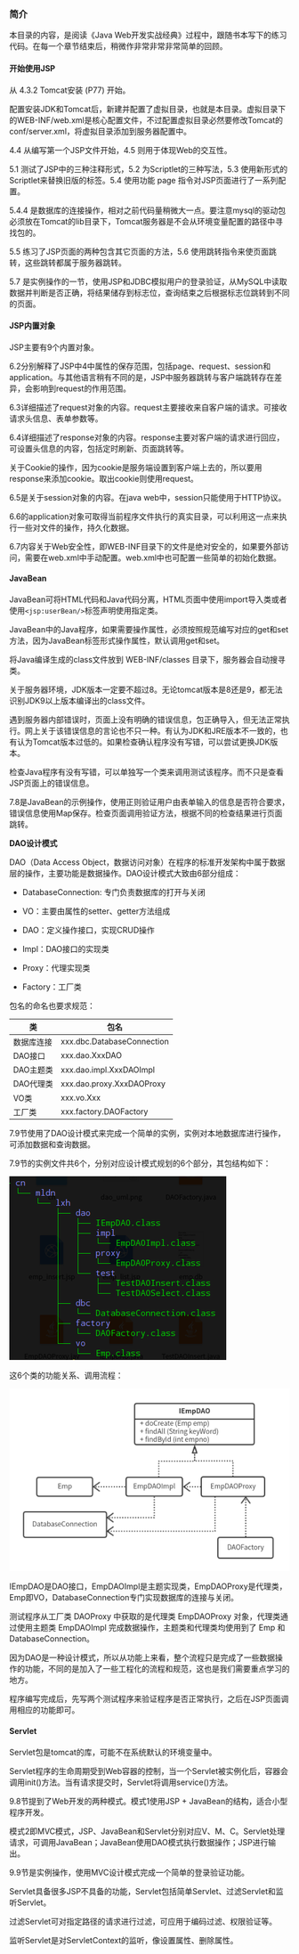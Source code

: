 ### 简介

本目录的内容，是阅读《Java Web开发实战经典》过程中，跟随书本写下的练习代码。在每一个章节结束后，稍微作非常非常非常简单的回顾。

#### 开始使用JSP

从 4.3.2 Tomcat安装 (P77) 开始。

配置安装JDK和Tomcat后，新建并配置了虚拟目录，也就是本目录。虚拟目录下的WEB-INF/web.xml是核心配置文件，不过配置虚拟目录必然要修改Tomcat的conf/server.xml，将虚拟目录添加到服务器配置中。

4.4 从编写第一个JSP文件开始，4.5 则用于体现Web的交互性。

5.1 测试了JSP中的三种注释形式，5.2 为Scriptlet的三种写法，5.3 使用新形式的Scriptlet来替换旧版的标签。5.4 使用功能 page 指令对JSP页面进行了一系列配置。

5.4.4 是数据库的连接操作，相对之前代码量稍微大一点。要注意mysql的驱动包必须放在Tomcat的lib目录下，Tomcat服务器是不会从环境变量配置的路径中寻找包的。

5.5 练习了JSP页面的两种包含其它页面的方法，5.6 使用跳转指令来使页面跳转，这些跳转都属于服务器跳转。

5.7 是实例操作的一节，使用JSP和JDBC模拟用户的登录验证，从MySQL中读取数据并判断是否正确，将结果储存到标志位，查询结束之后根据标志位跳转到不同的页面。

#### JSP内置对象

JSP主要有9个内置对象。

6.2分别解释了JSP中4中属性的保存范围，包括page、request、session和application。与其他语言稍有不同的是，JSP中服务器跳转与客户端跳转存在差异，会影响到request的作用范围。

6.3详细描述了request对象的内容。request主要接收来自客户端的请求。可接收请求头信息、表单参数等。

6.4详细描述了response对象的内容。response主要对客户端的请求进行回应，可设置头信息的内容，包括定时刷新、页面跳转等。

关于Cookie的操作，因为cookie是服务端设置到客户端上去的，所以要用response来添加cookie。取出cookie则使用request。

6.5是关于session对象的内容。在java web中，session只能使用于HTTP协议。

6.6的application对象可取得当前程序文件执行的真实目录，可以利用这一点来执行一些对文件的操作，持久化数据。

6.7内容关于Web安全性，即WEB-INF目录下的文件是绝对安全的，如果要外部访问，需要在web.xml中手动配置。web.xml中也可配置一些简单的初始化数据。

#### JavaBean

JavaBean可将HTML代码和Java代码分离，HTML页面中使用import导入类或者使用`<jsp:userBean/>`标签声明使用指定类。

JavaBean中的Java程序，如果需要操作属性，必须按照规范编写对应的get和set方法，因为JavaBean标签形式操作属性，默认调用get和set。

将Java编译生成的class文件放到 WEB-INF/classes 目录下，服务器会自动搜寻类。

关于服务器环境，JDK版本一定要不超过8。无论tomcat版本是8还是9，都无法识别JDK9以上版本编译出的class文件。

遇到服务器内部错误时，页面上没有明确的错误信息，包正确导入，但无法正常执行。网上关于该错误信息的言论也不只一种。有认为JDK和JRE版本不一致的，也有认为Tomcat版本过低的。如果检查确认程序没有写错，可以尝试更换JDK版本。

检查Java程序有没有写错，可以单独写一个类来调用测试该程序。而不只是查看JSP页面上的错误信息。

7.8是JavaBean的示例操作，使用正则验证用户由表单输入的信息是否符合要求，错误信息使用Map保存。检查页面调用验证方法，根据不同的检查结果进行页面跳转。

**DAO设计模式**

DAO（Data Access Object，数据访问对象）在程序的标准开发架构中属于数据层的操作，主要功能是数据操作。DAO设计模式大致由6部分组成：

- DatabaseConnection: 专门负责数据库的打开与关闭

- VO：主要由属性的setter、getter方法组成

- DAO：定义操作接口，实现CRUD操作

- Impl：DAO接口的实现类

- Proxy：代理实现类

- Factory：工厂类

包名的命名也要求规范：

| 类 | 包名 |
| --- | --- |
| 数据库连接 | xxx.dbc.DatabaseConnection |
| DAO接口 | xxx.dao.XxxDAO |
| DAO主题类 | xxx.dao.impl.XxxDAOImpl |
| DAO代理类 | xxx.dao.proxy.XxxDAOProxy |
| VO类 | xxx.vo.Xxx |
| 工厂类 | xxx.factory.DAOFactory |

7.9节使用了DAO设计模式来完成一个简单的实例，实例对本地数据库进行操作，可添加数据和查询数据。

7.9节的实例文件共6个，分别对应设计模式规划的6个部分，其包结构如下：

![dao_package](7.9/dao_package.png)

这6个类的功能关系、调用流程：

![dao_uml](7.9/dao_uml.png)

IEmpDAO是DAO接口，EmpDAOImpl是主题实现类，EmpDAOProxy是代理类，Emp即VO，DatabaseConnection专门实现数据库的连接与关闭。

测试程序从工厂类 DAOProxy 中获取的是代理类 EmpDAOProxy 对象，代理类通过使用主题类 EmpDAOImpl 完成数据操作，主题类和代理类均使用到了 Emp 和 DatabaseConnection。

因为DAO是一种设计模式，所以从功能上来看，整个流程只是完成了一些数据操作的功能，不同的是加入了一些工程化的流程和规范，这也是我们需要重点学习的地方。

程序编写完成后，先写两个测试程序来验证程序是否正常执行，之后在JSP页面调用相应的功能即可。

#### Servlet

Servlet包是tomcat的库，可能不在系统默认的环境变量中。

Servlet程序的生命周期受到Web容器的控制，当一个Servlet被实例化后，容器会调用init()方法。当有请求提交时，Servlet将调用service()方法。

9.8节提到了Web开发的两种模式。模式1使用JSP + JavaBean的结构，适合小型程序开发。

模式2即MVC模式，JSP、JavaBean和Servlet分别对应V、M、C。Servlet处理请求，可调用JavaBean；JavaBean使用DAO模式执行数据操作；JSP进行输出。

9.9节是实例操作，使用MVC设计模式完成一个简单的登录验证功能。

Servlet具备很多JSP不具备的功能，Servlet包括简单Servlet、过滤Servlet和监听Servlet。

过滤Servlet可对指定路径的请求进行过滤，可应用于编码过滤、权限验证等。

监听Servlet是对ServletContext的监听，像设置属性、删除属性。
